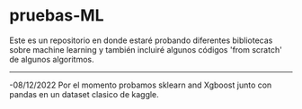 # pruebas-ML

Este es un repositorio en donde estaré probando diferentes bibliotecas sobre machine learning y también incluiré algunos códigos 'from scratch' de algunos algoritmos.

---
-08/12/2022 Por el momento probamos sklearn and Xgboost junto con pandas en un dataset clasico de kaggle.
